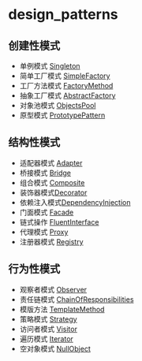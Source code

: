 # design_patterns

## 创建性模式  
- 单例模式 [Singleton](Singleton)   
- 简单工厂模式 [SimpleFactory](SimpleFactory)   
- 工厂方法模式 [FactoryMethod](FactoryMethod)   
- 抽象工厂模式 [AbstractFactory](AbstractFactory)   
- 对象池模式 [ObjectsPool](ObjectsPool)   
- 原型模式 [PrototypePattern](PrototypePattern)  

## 结构性模式  
- 适配器模式 [Adapter](Adapter)
- 桥接模式 [Bridge](Bridge)
- 组合模式 [Composite](Composite)
- 装饰器模式[Decorator](Decorator)
- 依赖注入模式[DependencyInjection](DependencyInjection)
- 门面模式 [Facade](Facade)
- 链式操作 [FluentInterface](FluentInterface])
- 代理模式 [Proxy](Proxy)
- 注册器模式 [Registry](Registry)

## 行为性模式
- 观察者模式 [Observer](Observer)
- 责任链模式 [ChainOfResponsibilities](ChainOfResponsibilities)
- 模版方法 [TemplateMethod](TemplateMethod)
- 策略模式 [Strategy](Strategy)
- 访问者模式 [Visitor](Visitor)
- 遍历模式 [Iterator](Iterator)
- 空对象模式 [NullObject](NullObject)
